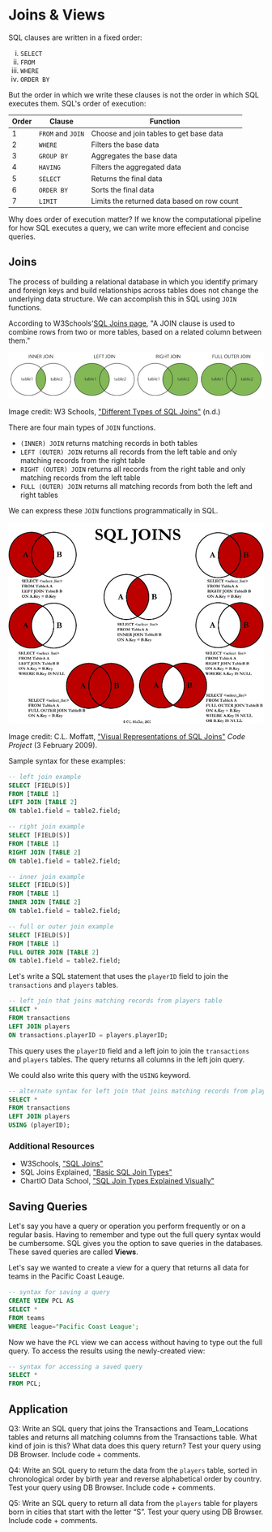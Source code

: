 # Joins & Views

SQL clauses are written in a fixed order:
<ol type="i">
<li><code>SELECT</code></li>
<li><code>FROM</code></li>
<li><code>WHERE</code></li>
<li><code>ORDER BY</code></li>
</ol>

But the order in which we write these clauses is not the order in which SQL executes them. SQL's order of execution:

Order | Clause | Function
--- | --- | ---
1 | `FROM` and `JOIN` | Choose and join tables to get base data
2 | `WHERE` | Filters the base data
3 | `GROUP BY` | Aggregates the base data
4 | `HAVING` | Filters the aggregated data
5 | `SELECT` | Returns the final data
6 | `ORDER BY` | Sorts the final data
7 | `LIMIT` | Limits the returned data based on row count

Why does order of execution matter? If we know the computational pipeline for how SQL executes a query, we can write more effecient and concise queries.

## Joins

The process of building a relational database in which you identify primary and foreign keys and build relationships across tables does not change the underlying data structure. We can accomplish this in SQL using `JOIN` functions.

According to W3Schools'[SQL Joins page](https://www.w3schools.com/sql/sql_join.asp), "A JOIN clause is used to combine rows from two or more tables, based on a related column between them."

<p align="center"><img class=" size-full wp-image-55 aligncenter" src="https://github.com/kwaldenphd/sql-queries-joins/blob/main/screenshots/Figure_3.jpg?raw=true" /></p>

Image credit: W3 Schools, ["Different Types of SQL Joins"](https://www.w3schools.com/sql/sql_join.asp) (n.d.)

There are four main types of `JOIN` functions.
- `(INNER) JOIN` returns matching records in both tables
- `LEFT (OUTER) JOIN` returns all records from the left table and only matching records from the right table
- `RIGHT (OUTER) JOIN` returns all records from the right table and only matching records from the left table
- `FULL (OUTER) JOIN` returns all matching records from both the left and right tables

We can express these `JOIN` functions programmatically in SQL.

<p align="center"><img class=" size-full wp-image-55 aligncenter" src="https://github.com/kwaldenphd/sql-queries-joins/blob/main/screenshots/Figure_2.png?raw=true"/></p>

Image credit: C.L. Moffatt, ["Visual  Representations of SQL Joins"](https://www.codeproject.com/Articles/33052/Visual-Representation-of-SQL-Joins) *Code Project* (3 February 2009).

Sample syntax for these examples:

```SQL
-- left join example
SELECT [FIELD(S)]
FROM [TABLE 1]
LEFT JOIN [TABLE 2]
ON table1.field = table2.field;
```

```SQL
-- right join example
SELECT [FIELD(S)]
FROM [TABLE 1]
RIGHT JOIN [TABLE 2]
ON table1.field = table2.field;
```

```SQL
-- inner join example
SELECT [FIELD(S)]
FROM [TABLE 1]
INNER JOIN [TABLE 2]
ON table1.field = table2.field;
```

```SQL
-- full or outer join example
SELECT [FIELD(S)]
FROM [TABLE 1]
FULL OUTER JOIN [TABLE 2]
ON table1.field = table2.field;
```

Let's write a SQL statement that uses the `playerID` field to join the `transactions` and `players` tables.

```SQL
-- left join that joins matching records from players table
SELECT *
FROM transactions
LEFT JOIN players
ON transactions.playerID = players.playerID;
```

This query uses the `playerID` field and a left join to join the `transactions` and `players` tables. The query returns all columns in the left join query.

We could also write this query with the `USING` keyword.

```SQL
-- alternate syntax for left join that joins matching records from players table
SELECT *
FROM transactions
LEFT JOIN players
USING (playerID);
```
### Additional Resources

- W3Schools, ["SQL Joins"](https://www.w3schools.com/sql/sql_join.asp)
- SQL Joins Explained, ["Basic SQL Join Types"](http://www.sql-join.com/sql-join-types)
- ChartIO Data School, ["SQL Join Types Explained Visually"](https://dataschool.com/how-to-teach-people-sql/sql-join-types-explained-visually/)

## Saving Queries

Let's say you have a query or operation you perform frequently or on a regular basis. Having to remember and type out the full query syntax would be cumbersome. SQL gives you the option to save queries in the databases. These saved queries are called **Views**.

Let's say we wanted to create a view for a query that returns all data for teams in the Pacific Coast Leauge.

```SQL
-- syntax for saving a query
CREATE VIEW PCL AS
SELECT *
FROM teams
WHERE league="Pacific Coast League';
```

Now we have the `PCL` view we can access without having to type out the full query. To access the results using the newly-created view:

```SQL
-- syntax for accessing a saved query
SELECT * 
FROM PCL;
```

## Application

Q3: Write an SQL query that joins the Transactions and Team_Locations tables and returns all matching columns from the Transactions table. What kind of join is this? What data does this query return? Test your query using DB Browser. Include code + comments.

Q4: Write an SQL query to return the data from the `players` table, sorted in chronological order by birth year and reverse alphabetical order by country. Test your query using DB Browser. Include code + comments.

Q5: Write an SQL query to return all data from the `players` table for players born in cities that start with the letter “S”. Test your query using DB Browser. Include code + comments.